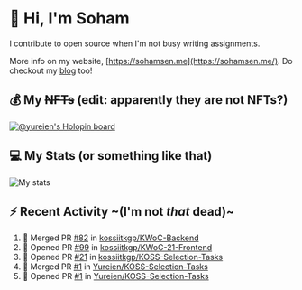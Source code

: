 # 👋 Hi, I'm Soham

I contribute to open source when I'm not busy writing assignments.

More info on my website, [https://sohamsen.me](https://sohamsen.me/). Do checkout my [blog](https://blog.sohamsen.me/) too!

## 💰 My ~~NFTs~~ (edit: apparently they are not NFTs?)

[![@yureien's Holopin board](https://holopin.io/api/user/board?user=yureien)](https://holopin.io/@yureien)

## 💻 My Stats (or something like that)

![My stats](https://github-readme-stats.vercel.app/api?username=Yureien&count_private=true&show_icons=true&theme=dracula)

## ⚡️ Recent Activity ~(I'm not _that_ dead)~

<!--START_SECTION:activity-->
1. 🎉 Merged PR [#82](https://github.com/kossiitkgp/KWoC-Backend/pull/82) in [kossiitkgp/KWoC-Backend](https://github.com/kossiitkgp/KWoC-Backend)
2. 💪 Opened PR [#99](https://github.com/kossiitkgp/KWoC-21-Frontend/pull/99) in [kossiitkgp/KWoC-21-Frontend](https://github.com/kossiitkgp/KWoC-21-Frontend)
3. 💪 Opened PR [#21](https://github.com/kossiitkgp/KOSS-Selection-Tasks/pull/21) in [kossiitkgp/KOSS-Selection-Tasks](https://github.com/kossiitkgp/KOSS-Selection-Tasks)
4. 🎉 Merged PR [#1](https://github.com/Yureien/KOSS-Selection-Tasks/pull/1) in [Yureien/KOSS-Selection-Tasks](https://github.com/Yureien/KOSS-Selection-Tasks)
5. 💪 Opened PR [#1](https://github.com/Yureien/KOSS-Selection-Tasks/pull/1) in [Yureien/KOSS-Selection-Tasks](https://github.com/Yureien/KOSS-Selection-Tasks)
<!--END_SECTION:activity-->
